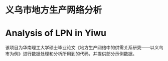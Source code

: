 # 义乌市地方生产网络分析
# Analysis of LPN in Yiwu
该项目为华南理工大学硕士毕业论文《地方生产网络中的供需关系研究——以义乌市为例》进行数据处理和分析所用到的代码，并提供部分示例数据。
